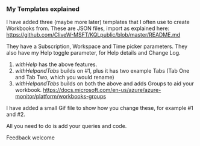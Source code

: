 ### My Templates explained

I have added three (maybe more later) templates that I often use to create Workbooks from.  These are JSON files, import as explained here: https://github.com/CliveW-MSFT/KQLpublic/blob/master/README.md

They have a Subscription, Workspace and Time picker parameters.  They also have my Help toggle parameter, for Help details and Change Log.

1. _withHelp_ has the above features.
2. _withHelpandTabs_ builds on #1, plus it has two example Tabs (Tab One and Tab Two, which you would rename)
3. _withHelpandTabs_ builds on both the above and adds Groups to aid your workbook.  https://docs.microsoft.com/en-us/azure/azure-monitor/platform/workbooks-groups  

I have added a small Gif file to show how you change these, for example #1 and #2.  

All you need to do is add your queries and code.

Feedback welcome

